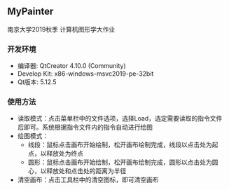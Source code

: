 ## MyPainter

南京大学2019秋季 计算机图形学大作业

### 开发环境

- 编译器: QtCreator 4.10.0 (Community)
- Develop Kit: x86-windows-msvc2019-pe-32bit
- Qt版本: 5.12.5

### 使用方法

- 读取模式：点击菜单栏中的文件选项，选择Load，选定需要读取的指令文件后即可。系统根据指令文件内的指令自动进行绘图
- 绘图模式：
  - 线段：鼠标点击画布开始绘制，松开画布绘制完成，线段以点击处为起点，以释放处为终点
  - 圆形：鼠标点击画布开始绘制，松开画布绘制完成，圆形以点击处为圆心，以释放处和点击处的距离为半径
- 清空画布：点击工具栏中的清空图标，即可清空画布
